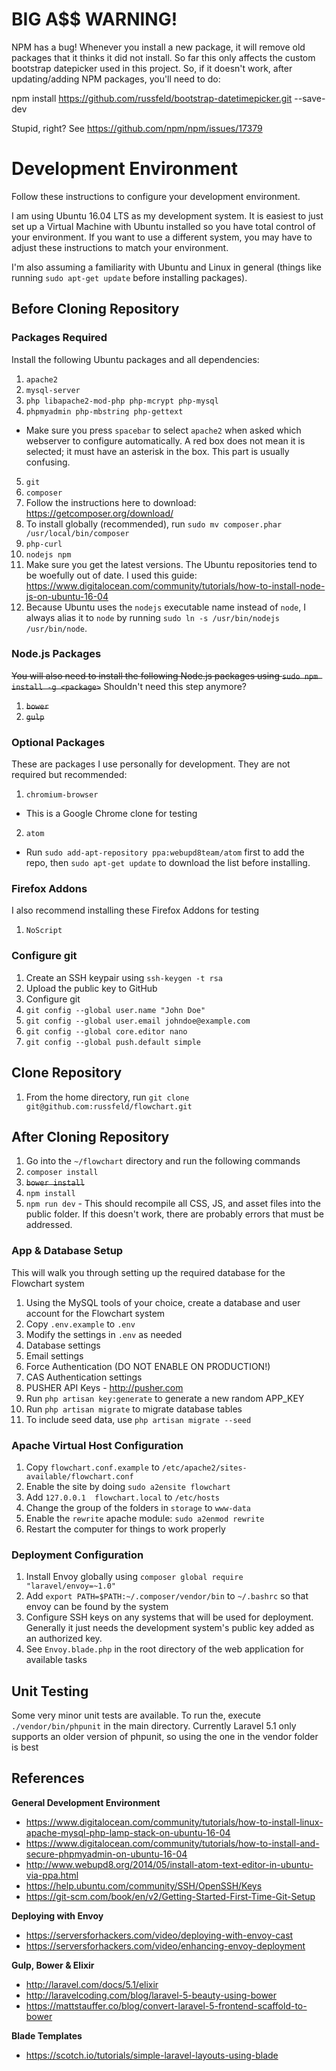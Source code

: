 # BIG A$$ WARNING!

NPM has a bug! Whenever you install a new package, it will remove old packages that it thinks it did not install. So far this only affects the custom bootstrap datepicker used in this project. So, if it doesn't work, after updating/adding NPM packages, you'll need to do:

npm install https://github.com/russfeld/bootstrap-datetimepicker.git --save-dev

Stupid, right?
See https://github.com/npm/npm/issues/17379

# Development Environment

Follow these instructions to configure your development environment.

I am using Ubuntu 16.04 LTS as my development system. It is easiest to just set up a Virtual Machine with Ubuntu installed so you have total control of your environment. If you want to use a different system, you may have to adjust these instructions to match your environment.

I'm also assuming a familiarity with Ubuntu and Linux in general (things like running `sudo apt-get update` before installing packages).

## Before Cloning Repository

### Packages Required
Install the following Ubuntu packages and all dependencies:

1. `apache2`
2. `mysql-server`
3. `php libapache2-mod-php php-mcrypt php-mysql`
4. `phpmyadmin php-mbstring php-gettext`
  - Make sure you press `spacebar` to select `apache2` when asked which webserver to configure automatically. A red box does not mean it is selected; it must have an asterisk in the box. This part is usually confusing.
5. `git`
6. `composer`
  1. Follow the instructions here to download: https://getcomposer.org/download/
  2. To install globally (recommended), run `sudo mv composer.phar /usr/local/bin/composer`
7. `php-curl`
8. `nodejs npm`
  1. Make sure you get the latest versions. The Ubuntu repositories tend to be woefully out of date. I used this guide: https://www.digitalocean.com/community/tutorials/how-to-install-node-js-on-ubuntu-16-04
  2. Because Ubuntu uses the `nodejs` executable name instead of `node`, I always alias it to `node` by running `sudo ln -s /usr/bin/nodejs /usr/bin/node`.

### Node.js Packages
~~You will also need to install the following Node.js packages using `sudo npm install -g <package>`~~ Shouldn't need this step anymore?

1. ~~`bower`~~
2. ~~`gulp`~~

### Optional Packages
These are packages I use personally for development. They are not required but recommended:

1. `chromium-browser`
  - This is a Google Chrome clone for testing
2. `atom`
  - Run `sudo add-apt-repository ppa:webupd8team/atom` first to add the repo, then `sudo apt-get update` to download the list before installing.

### Firefox Addons
I also recommend installing these Firefox Addons for testing

1. `NoScript`

### Configure git

1. Create an SSH keypair using `ssh-keygen -t rsa`
2. Upload the public key to GitHub
3. Configure git
  1. `git config --global user.name "John Doe"`
  2. `git config --global user.email johndoe@example.com`
  3. `git config --global core.editor nano`
  4. `git config --global push.default simple`

## Clone Repository

1. From the home directory, run `git clone git@github.com:russfeld/flowchart.git`

## After Cloning Repository

1. Go into the `~/flowchart` directory and run the following commands
  1. `composer install`
  2. ~~`bower install`~~
  3. `npm install`
  4. `npm run dev`
    - This should recompile all CSS, JS, and asset files into the public folder. If this doesn't work, there are probably errors that must be addressed.

### App & Database Setup
This will walk you through setting up the required database for the Flowchart system

1. Using the MySQL tools of your choice, create a database and user account for the Flowchart system
2. Copy `.env.example` to `.env`
3. Modify the settings in `.env` as needed
  1. Database settings
  2. Email settings
  3. Force Authentication (DO NOT ENABLE ON PRODUCTION!)
  4. CAS Authentication settings
  5. PUSHER API Keys - http://pusher.com
4. Run `php artisan key:generate` to generate a new random APP_KEY
5. Run `php artisan migrate` to migrate database tables
  1. To include seed data, use `php artisan migrate --seed`

### Apache Virtual Host Configuration
1. Copy `flowchart.conf.example` to `/etc/apache2/sites-available/flowchart.conf`
2. Enable the site by doing `sudo a2ensite flowchart`
3. Add `127.0.0.1  flowchart.local` to `/etc/hosts`
4. Change the group of the folders in `storage` to `www-data`
5. Enable the `rewrite` apache module: `sudo a2enmod rewrite`
6. Restart the computer for things to work properly

### Deployment Configuration
1. Install Envoy globally using `composer global require "laravel/envoy=~1.0"`
2. Add `export PATH=$PATH:~/.composer/vendor/bin` to `~/.bashrc` so that envoy can be found by the system
3. Configure SSH keys on any systems that will be used for deployment. Generally it just needs the development system's public key added as an authorized key.
4. See `Envoy.blade.php` in the root directory of the web application for available tasks

## Unit Testing
Some very minor unit tests are available. To run the, execute `./vendor/bin/phpunit` in the main directory. Currently Laravel 5.1 only supports an older version of phpunit, so using the one in the vendor folder is best

## References

**General Development Environment**
- https://www.digitalocean.com/community/tutorials/how-to-install-linux-apache-mysql-php-lamp-stack-on-ubuntu-16-04
- https://www.digitalocean.com/community/tutorials/how-to-install-and-secure-phpmyadmin-on-ubuntu-16-04
- http://www.webupd8.org/2014/05/install-atom-text-editor-in-ubuntu-via-ppa.html
- https://help.ubuntu.com/community/SSH/OpenSSH/Keys
- https://git-scm.com/book/en/v2/Getting-Started-First-Time-Git-Setup

**Deploying with Envoy**
- https://serversforhackers.com/video/deploying-with-envoy-cast
- https://serversforhackers.com/video/enhancing-envoy-deployment

**Gulp, Bower & Elixir**
- http://laravel.com/docs/5.1/elixir
- http://laravelcoding.com/blog/laravel-5-beauty-using-bower
- https://mattstauffer.co/blog/convert-laravel-5-frontend-scaffold-to-bower

**Blade Templates**
- https://scotch.io/tutorials/simple-laravel-layouts-using-blade
